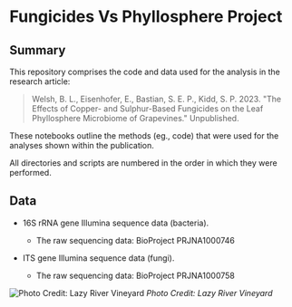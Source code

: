 # Fungicides Vs Phyllosphere Project

## Summary
This repository comprises the code and data used for the analysis in the research article:

> Welsh, B. L., Eisenhofer, E., Bastian, S. E. P., Kidd, S. P. 2023. "The Effects of Copper- and Sulphur-Based Fungicides on the Leaf Phyllosphere Microbiome of Grapevines." Unpublished.

These notebooks outline the methods (eg., code) that were used for the analyses shown within the publication.

All directories and scripts are numbered in the order in which they were performed.

## Data

 - 16S rRNA gene Illumina sequence data (bacteria).
				 
	 - The raw sequencing data: BioProject PRJNA1000746
	
 - ITS gene Illumina sequence data (fungi).

	 - The raw sequencing data: BioProject PRJNA1000758

![*Photo Credit: Lazy River Vineyard*](https://lazyrivervineyard.com/wp-content/uploads/2015/07/Fruit-Banner.jpg)
*Photo Credit: Lazy River Vineyard*
